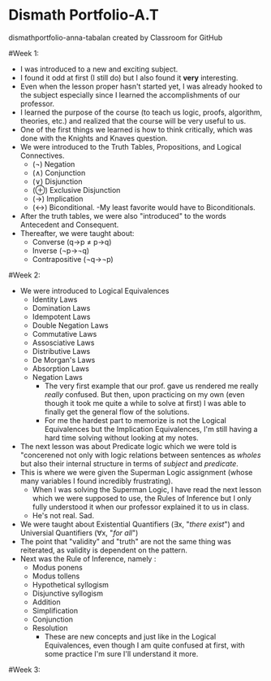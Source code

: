 # Dismath Portfolio-A.T
dismathportfolio-anna-tabalan created by Classroom for GitHub

#Week 1: 
- I was introduced to a new and exciting subject.
- I found it odd at first (I still do) but I also found it **very** interesting. 
- Even when the lesson proper hasn't started yet, I was already hooked to the subject especially since I learned the accomplishments of our professor. 
- I learned the purpose of the course (to teach us logic, proofs, algorithm, theories, etc.) and realized that the course will be very useful to us.
- One of the first things we learned is how to think critically, which was done with the Knights and Knaves question.
- We were introduced to the Truth Tables, Propositions, and Logical Connectives.
  - (¬) Negation
  - (∧) Conjunction 
  - (∨) Disjunction
  - (⊕) Exclusive Disjunction
  - (→) Implication
  - (↔) Biconditional.
    -My least favorite would have to Biconditionals.
- After the truth tables, we were also "introduced" to the words Antecedent and Consequent.
- Thereafter, we were taught about:
  - Converse (q→p ≠ p→q)
  - Inverse (¬p→¬q)
  - Contrapositive (¬q→¬p)

#Week 2:
- We were introduced to Logical Equivalences
  - Identity Laws
  - Domination Laws
  - Idempotent Laws
  - Double Negation Laws
  - Commutative Laws
  - Assosciative Laws
  - Distributive Laws
  - De Morgan's Laws
  - Absorption Laws
  - Negation Laws
    - The very first example that our prof. gave us rendered me really *really* confused. But then, upon practicing on my own (even though it took me quite a while to solve at first) I was able to finally get the general flow of the solutions.
    - For me the hardest part to memorize is not the Logical Equivalences but the Implication Equivalences, I'm still having a hard time solving without looking at my notes.
- The next lesson was about Predicate logic which we were told is "concerened not only with logic relations between sentences as *wholes* but also their internal structure in terms of *subject* and *predicate*.
- This is where we were given the Superman Logic assignment (whose many variables I found incredibly frustrating).
  - When I was solving the Superman Logic, I have read the next lesson which we were supposed to use, the Rules of Inference but I only fully understood it when our professor explained it to us in class.
  - He's not real. Sad. 
- We were taught about Existential Quantifiers (∃x, "*there exist*") and Universial Quantifiers (∀x, "*for all*")
- The point that "validity" and "truth" are not the same thing was reiterated, as validity is dependent on the pattern.
- Next was the Rule of Inference, namely :
  - Modus ponens
  - Modus tollens
  - Hypothetical syllogism
  - Disjunctive syllogism
  - Addition
  - Simplification
  - Conjunction
  - Resolution 
    - These are new concepts and just like in the Logical Equivalences, even though I am quite confused at first, with some practice I'm sure I'll understand it more.

#Week 3:
